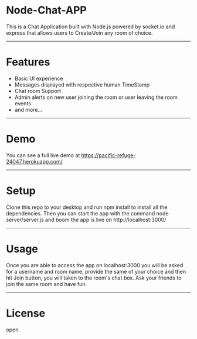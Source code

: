 # Node-Chat-APP
This is a Chat Application built with Node.js powered by socket.io and express that allows users to Create/Join any room of choice.

---

# Features
- Basic UI experience 
- Messages displayed with respective human TimeStamp
- Chat room Support
- Admin alerts on new user joining the room or user leaving the room events
- and more...

---

# Demo
You can see a full live demo at https://pacific-refuge-24047.herokuapp.com/

---

# Setup
Clone this repo to your desktop and run npm install to install all the dependencies.
Then you can start the app with the command node server/server.js
and boom the app is live on http://localhost:3000/

---

# Usage
Once you are able to access the app on localhost:3000 you will be asked for a username and room name, provide the same of your choice and then hit Join button, you will taken to the room's chat box. Ask your friends to join the same room and have fun.

---

# License
open.
